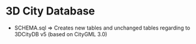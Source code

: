 3D City Database
================

- SCHEMA.sql => Creates new tables and unchanged tables regarding to 3DCityDB v5 (based on CityGML 3.0)